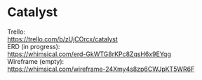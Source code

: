# Catalyst

Trello:  
https://trello.com/b/zUjCOrcx/catalyst  
ERD (in progress):  
https://whimsical.com/erd-GkWTG8rKPc8ZqsH6x9EYqg  
Wireframe (empty):  
https://whimsical.com/wireframe-24Xmy4s8zp6CWJpKT5WR6F  
